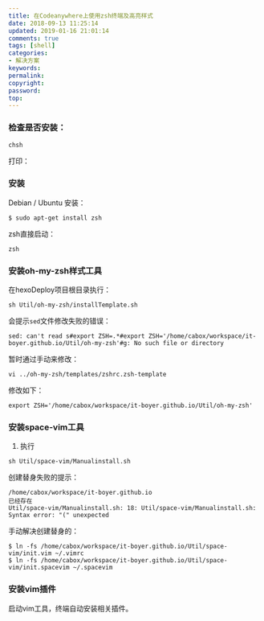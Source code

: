```yaml
---
title: 在Codeanywhere上使用zsh终端及高亮样式
date: 2018-09-13 11:25:14
updated: 2019-01-16 21:01:14
comments: true
tags: [shell]
categories:
- 解决方案
keywords: 
permalink: 
copyright: 
password: 
top:   
---
```

### 检查是否安装：
```
chsh
```
打印：
### 安装
Debian / Ubuntu 安装：
```
$ sudo apt-get install zsh
```
zsh直接启动：
```
zsh
```

### 安装oh-my-zsh样式工具
在hexoDeploy项目根目录执行：
```
sh Util/oh-my-zsh/installTemplate.sh
```
会提示`sed`文件修改失败的错误：
```
sed: can't read s#export ZSH=.*#export ZSH='/home/cabox/workspace/it-boyer.github.io/Util/oh-my-zsh'#g: No such file or directory
```
暂时通过手动来修改：
```
vi ../oh-my-zsh/templates/zshrc.zsh-template
```
修改如下：
```
export ZSH='/home/cabox/workspace/it-boyer.github.io/Util/oh-my-zsh'
```
### 安装space-vim工具
1. 执行
```
sh Util/space-vim/Manualinstall.sh
```
创建替身失败的提示：
```
/home/cabox/workspace/it-boyer.github.io
已经存在
Util/space-vim/Manualinstall.sh: 18: Util/space-vim/Manualinstall.sh: Syntax error: "(" unexpected
```
手动解决创建替身的：
```
$ ln -fs /home/cabox/workspace/it-boyer.github.io/Util/space-vim/init.vim ~/.vimrc
$ ln -fs /home/cabox/workspace/it-boyer.github.io/Util/space-vim/init.spacevim ~/.spacevim
```
### 安装vim插件
启动vim工具，终端自动安装相关插件。
